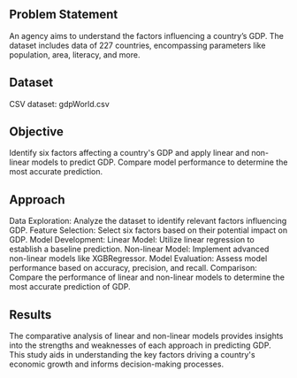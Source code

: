 Problem Statement
----------------------
An agency aims to understand the factors influencing a country’s GDP. The dataset includes data of 227 countries, encompassing parameters like population, area, literacy, and more.

Dataset
-------------
CSV dataset: gdpWorld.csv

Objective
----------------
Identify six factors affecting a country's GDP and apply linear and non-linear models to predict GDP. Compare model performance to determine the most accurate prediction.

Approach
----------------
Data Exploration: Analyze the dataset to identify relevant factors influencing GDP.
Feature Selection: Select six factors based on their potential impact on GDP.
Model Development:
Linear Model: Utilize linear regression to establish a baseline prediction.
Non-linear Model: Implement advanced non-linear models like XGBRegressor.
Model Evaluation: Assess model performance based on accuracy, precision, and recall.
Comparison: Compare the performance of linear and non-linear models to determine the most accurate prediction of GDP.


Results
-----------
The comparative analysis of linear and non-linear models provides insights into the strengths and weaknesses of each approach in predicting GDP. This study aids in understanding the key factors driving a country's economic growth and informs decision-making processes.









